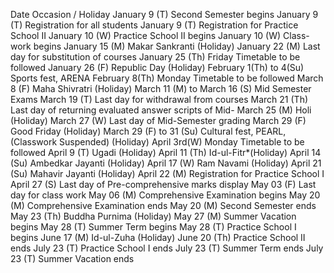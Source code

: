 Date Occasion / Holiday January 9 (T) Second Semester begins January 9
(T) Registration for all students January 9 (T) Registration for
Practice School II January 10 (W) Practice School II begins January 10
(W) Class-work begins January 15 (M) Makar Sankranti (Holiday) January
22 (M) Last day for substitution of courses January 25 (Th) Friday
Timetable to be followed January 26 (F) Republic Day (Holiday) February
1(Th) to 4(Su) Sports fest, ARENA February 8(Th) Monday Timetable to be
followed March 8 (F) Maha Shivratri (Holiday) March 11 (M) to March 16
(S) Mid Semester Exams March 19 (T) Last day for withdrawal from courses
March 21 (Th) Last day of returning evaluated answer scripts of Mid-
March 25 (M) Holi (Holiday) March 27 (W) Last day of Mid-Semester
grading March 29 (F) Good Friday (Holiday) March 29 (F) to 31 (Su)
Cultural fest, PEARL, (Classwork Suspended) (Holiday) April 3rd(W)
Monday Timetable to be followed April 9 (T) Ugadi (Holiday) April 11
(Th) Id-ul-Fitr\*(Holiday) April 14 (Su) Ambedkar Jayanti (Holiday)
April 17 (W) Ram Navami (Holiday) April 21 (Su) Mahavir Jayanti
(Holiday) April 22 (M) Registration for Practice School I April 27 (S)
Last day of Pre-comprehensive marks display May 03 (F) Last day for
class work May 06 (M) Comprehensive Examination begins May 20 (M)
Comprehensive Examination ends May 20 (M) Second Semester ends May 23
(Th) Buddha Purnima (Holiday) May 27 (M) Summer Vacation begins May 28
(T) Summer Term begins May 28 (T) Practice School I begins June 17 (M)
Id-ul-Zuha (Holiday) June 20 (Th) Practice School II ends July 23 (T)
Practice School I ends July 23 (T) Summer Term ends July 23 (T) Summer
Vacation ends
